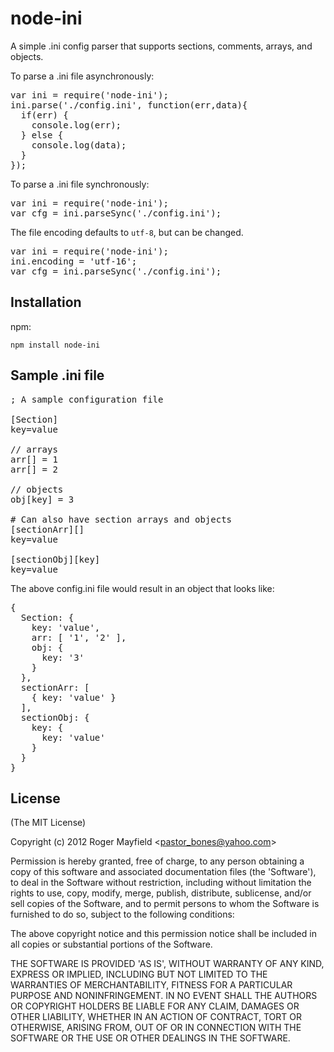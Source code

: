 # node-ini

A simple .ini config parser that supports sections, comments, arrays, and objects.

To parse a .ini file asynchronously:
<pre>
var ini = require('node-ini');
ini.parse('./config.ini', function(err,data){
  if(err) {
    console.log(err);
  } else {
    console.log(data);
  }
});
</pre>

To parse a .ini file synchronously:
<pre>
var ini = require('node-ini');
var cfg = ini.parseSync('./config.ini');
</pre>

The file encoding defaults to `utf-8`, but can be changed.
<pre>
var ini = require('node-ini');
ini.encoding = 'utf-16';
var cfg = ini.parseSync('./config.ini');
</pre>

## Installation
npm:

`npm install node-ini`

## Sample .ini file
<pre>
; A sample configuration file

[Section]
key=value

// arrays
arr[] = 1
arr[] = 2

// objects
obj[key] = 3

# Can also have section arrays and objects
[sectionArr][]
key=value

[sectionObj][key]
key=value
</pre>

The above config.ini file would result in an object that looks like:
<pre>
{
  Section: {
    key: 'value',
    arr: [ '1', '2' ],
    obj: {
      key: '3'
    }
  },
  sectionArr: [
    { key: 'value' }
  ],
  sectionObj: {
    key: {
      key: 'value'
    }
  }
}
</pre>

## License

(The MIT License)

Copyright (c) 2012 Roger Mayfield &lt;pastor_bones@yahoo.com&gt;

Permission is hereby granted, free of charge, to any person obtaining
a copy of this software and associated documentation files (the
'Software'), to deal in the Software without restriction, including
without limitation the rights to use, copy, modify, merge, publish,
distribute, sublicense, and/or sell copies of the Software, and to
permit persons to whom the Software is furnished to do so, subject to
the following conditions:

The above copyright notice and this permission notice shall be
included in all copies or substantial portions of the Software.

THE SOFTWARE IS PROVIDED 'AS IS', WITHOUT WARRANTY OF ANY KIND,
EXPRESS OR IMPLIED, INCLUDING BUT NOT LIMITED TO THE WARRANTIES OF
MERCHANTABILITY, FITNESS FOR A PARTICULAR PURPOSE AND NONINFRINGEMENT.
IN NO EVENT SHALL THE AUTHORS OR COPYRIGHT HOLDERS BE LIABLE FOR ANY
CLAIM, DAMAGES OR OTHER LIABILITY, WHETHER IN AN ACTION OF CONTRACT,
TORT OR OTHERWISE, ARISING FROM, OUT OF OR IN CONNECTION WITH THE
SOFTWARE OR THE USE OR OTHER DEALINGS IN THE SOFTWARE.
